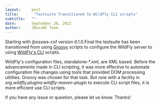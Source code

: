 ```yaml
---
layout:     post
title:       "Testsuite Transitioned to WildFly CLI scripts"
subtitle:   ""
date:       September 28, 2022
author:     JBossWS Team
---
```


Starting with jbossws-cxf version 6.1.0.Final the testsuite has been
transitioned from using [Groovy](https://groovy-lang.org/) scripts to configure the WildFly server
to using [WildFly's CLI](https://docs.wildfly.org/26/Admin_Guide.html#Command_Line_Interface) scripts.

WildFly's configuration files, standalone-*.xml, are XML based.  Before
the advancements made in CLI scripting, it was more effective to automate
configuration file changes using tools that provided DOM processing utilities.
Groovy was chosen for that task.  But now with a facility in
_org.wildfly.plugins:wildfly-maven-plugin_ to execute CLI script files, it is
more efficient use CLI scripts.
 
If you have any issue or question, please let us know. Thanks!


